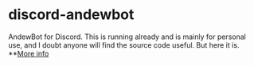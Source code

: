 # discord-andewbot
AndewBot for Discord. This is running already and is mainly for personal use, and I doubt anyone will find the source code useful. But here it is. **[More info](https://ajlee2006.github.io/discbot/)
